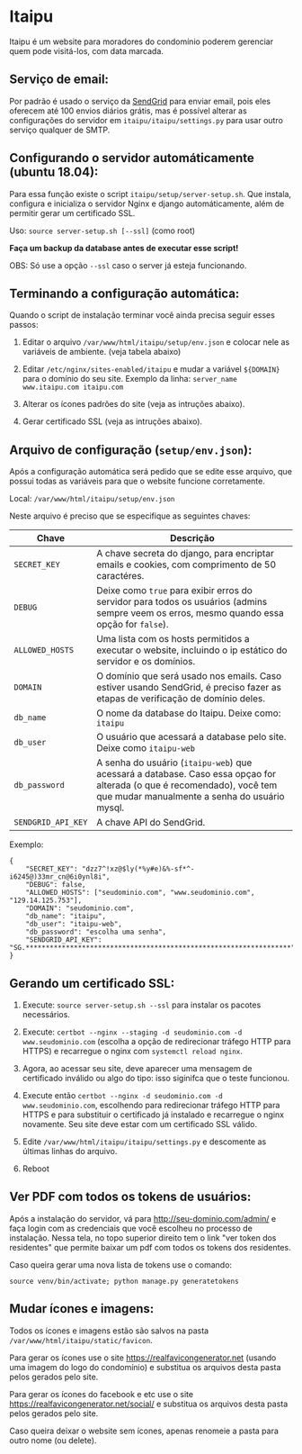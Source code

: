 # Itaipu


Itaipu é um website para moradores do condomínio poderem gerenciar quem pode visitá-los,
com data marcada.


## Serviço de email:
Por padrão é usado o serviço da [SendGrid](https://sendgrid.com/) para enviar email,
pois eles oferecem até 100 envios diários grátis, mas é possível alterar as
configurações do servidor em `itaipu/itaipu/settings.py` para usar outro serviço
qualquer de SMTP.


## Configurando o servidor automáticamente (ubuntu 18.04):
Para essa função existe o script `itaipu/setup/server-setup.sh`. Que instala, configura
e inicializa o servidor Nginx e django automáticamente, além de permitir gerar um
certificado SSL.

Uso: `source server-setup.sh [--ssl]` (como root)

**Faça um backup da database antes de executar esse script!**

OBS: Só use a opção `--ssl` caso o server já esteja funcionando.


## Terminando a configuração automática:
Quando o script de instalação terminar você ainda precisa seguir esses passos:

1. Editar o arquivo `/var/www/html/itaipu/setup/env.json` e colocar nele as variáveis de ambiente. 
(veja tabela abaixo)

2. Editar `/etc/nginx/sites-enabled/itaipu` e mudar a variável `${DOMAIN}` para o domínio do seu site. 
Exemplo da linha: `server_name www.itaipu.com itaipu.com`

3. Alterar os ícones padrões do site (veja as intruções abaixo).

4. Gerar certificado SSL (veja as intruções abaixo).


## Arquivo de configuração (`setup/env.json`):
Após a configuração automática será pedido que se edite esse arquivo, que
possui todas as variáveis para que o website funcione corretamente.

Local: `/var/www/html/itaipu/setup/env.json`

Neste arquivo é preciso que se especifique as seguintes chaves:


| Chave | Descrição |
| ------ | ------ |
| `SECRET_KEY` | A chave secreta do django, para encriptar emails e cookies, com comprimento de 50 caractéres. |
| `DEBUG` | Deixe como `true` para exibir erros do servidor para todos os usuários (admins sempre veem os erros, mesmo quando essa opção for `false`). |
| `ALLOWED_HOSTS` | Uma lista com os hosts permitidos a executar o website, incluindo o ip estático do servidor e os domínios. |
| `DOMAIN` | O domínio que será usado nos emails. Caso estiver usando SendGrid, é preciso fazer as etapas de verificação de domínio deles. |
| `db_name`| O nome da database do Itaipu. Deixe como: `itaipu` |
| `db_user` | O usuário que acessará a database pelo site. Deixe como `itaipu-web` |
| `db_password` | A senha do usuário (`itaipu-web`) que acessará a database. Caso essa opçao for alterada (o que é recomendado), você tem que mudar manualmente a senha do usuário mysql. |
| `SENDGRID_API_KEY` | A chave API do SendGrid. |

Exemplo:

    {
        "SECRET_KEY": "dzz7^!xz@$ly(*%y#e)&%-sf*^-i6245@)33mr_cn@6i0ynl8i",
        "DEBUG": false,
        "ALLOWED_HOSTS": ["seudominio.com", "www.seudominio.com", "129.14.125.753"],
        "DOMAIN": "seudominio.com",
        "db_name": "itaipu",
        "db_user": "itaipu-web",
        "db_password": "escolha uma senha",
        "SENDGRID_API_KEY": "SG.******************************************************************"
    }


## Gerando um certificado SSL:
1. Execute: `source server-setup.sh --ssl` para instalar os pacotes necessários.

2. Execute: `certbot --nginx --staging -d seudominio.com -d www.seudominio.com`
(escolha a opção de redirecionar tráfego HTTP para HTTPS) e recarregue o nginx
com `systemctl reload nginx`.

3. Agora, ao acessar seu site, deve aparecer uma mensagem de certificado inválido ou algo do
tipo: isso siginifca que o teste funcionou.

4. Execute então `certbot --nginx -d seudominio.com -d www.seudominio.com`, escolhendo
para redirecionar tráfego HTTP para HTTPS e para substituir o certificado já instalado
e recarregue o nginx novamente. Seu site deve estar com um certificado SSL válido.

5. Edite `/var/www/html/itaipu/itaipu/settings.py` e descomente as últimas linhas do
arquivo.

6. Reboot


## Ver PDF com todos os tokens de usuários:
Após a instalação do servidor, vá para http://seu-dominio.com/admin/ e faça login com as
credenciais que você escolheu no processo de instalação. Nessa tela, no topo superior
direito tem o link "ver token dos residentes" que permite baixar um pdf com todos os
tokens dos residentes.

Caso queira gerar uma nova lista de tokens use o comando:

`source venv/bin/activate; python manage.py generatetokens`


## Mudar ícones e imagens:
Todos os ícones e imagens estão são salvos na pasta `/var/www/html/itaipu/static/favicon`.

Para gerar os ícones use o site https://realfavicongenerator.net (usando uma imagem do 
logo do condomínio) e substitua os arquivos desta pasta pelos gerados pelo site.

Para gerar os ícones do facebook e etc use o site https://realfavicongenerator.net/social/
e substitua os arquivos desta pasta pelos gerados pelo site.

Caso queira deixar o website sem ícones, apenas renomeie a pasta para outro nome (ou delete).
